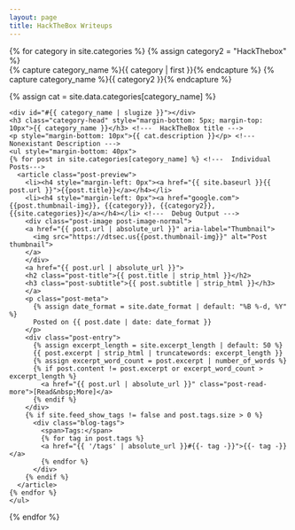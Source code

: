```yaml
---
layout: page
title: HackTheBox Writeups
---
```

<div id="archives" class="post">
{% for category in site.categories %}
{% assign category2 = "HackThebox" %}
  <div class="archive-group">
    {% capture category_name %}{{ category | first }}{% endcapture %}  <!--- Get the first value of the category array, and set category_name value to it--->
    {% capture category_name %}{{ category2 }}{% endcapture %}
    <p>{% assign cat = site.data.categories[category_name] %}</p>
    
    <div id="#{{ category_name | slugize }}"></div>
    <h3 class="category-head" style="margin-bottom: 5px; margin-top: 10px">{{ category_name }}</h3> <!---  HackTheBox title --->
    <p style="margin-bottom: 10px">{{ cat.description }}</p> <!---  Nonexistant Description --->
    <ul style="margin-bottom: 40px">
    {% for post in site.categories[category_name] %} <!---  Individual Posts--->
      <article class="post-preview">
        <li><h4 style="margin-left: 0px"><a href="{{ site.baseurl }}{{ post.url }}">{{post.title}}</a></h4></li>
        <li><h4 style="margin-left: 0px"><a href="google.com">{{post.thumbnail-img}}, {{category}}, {{category2}}, {{site.categories}}</a></h4></li> <!---  Debug Output --->
        <div class="post-image post-image-normal">
        <a href="{{ post.url | absolute_url }}" aria-label="Thumbnail">
          <img src="https://dtsec.us{{post.thumbnail-img}}" alt="Post thumbnail">
        </a>
        </div>
        <a href="{{ post.url | absolute_url }}">
        <h2 class="post-title">{{ post.title | strip_html }}</h2>
        <h3 class="post-subtitle">{{ post.subtitle | strip_html }}</h3>
        </a>
        <p class="post-meta">
          {% assign date_format = site.date_format | default: "%B %-d, %Y" %}
          Posted on {{ post.date | date: date_format }}
        </p>
        <div class="post-entry">
          {% assign excerpt_length = site.excerpt_length | default: 50 %}
          {{ post.excerpt | strip_html | truncatewords: excerpt_length }}
          {% assign excerpt_word_count = post.excerpt | number_of_words %}
          {% if post.content != post.excerpt or excerpt_word_count > excerpt_length %}
            <a href="{{ post.url | absolute_url }}" class="post-read-more">[Read&nbsp;More]</a>
          {% endif %}
        </div>
        {% if site.feed_show_tags != false and post.tags.size > 0 %}
          <div class="blog-tags">
            <span>Tags:</span>
            {% for tag in post.tags %}
            <a href="{{ '/tags' | absolute_url }}#{{- tag -}}">{{- tag -}}</a>
            {% endfor %}
          </div>
        {% endif %}
      </article>
    {% endfor %}
    </ul>
  </div>
{% endfor %}
</div>
